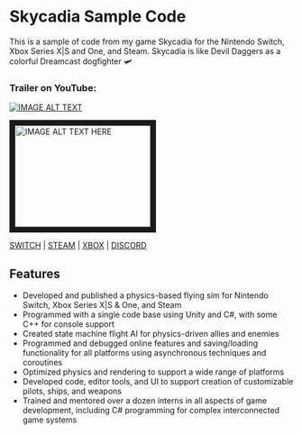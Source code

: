 # Skycadia Sample Code

This is a sample of code from my game Skycadia for the Nintendo Switch, Xbox Series X|S and One, and Steam. Skycadia is like Devil Daggers as a colorful Dreamcast dogfighter 🛩

### Trailer on YouTube:
[![IMAGE ALT TEXT](http://img.youtube.com/vi/gDtXkr43mto/0.jpg)](http://www.youtube.com/watch?v=gDtXkr43mto "Video Title")

<a href="http://www.youtube.com/watch?feature=player_embedded&v=gDtXkr43mto" target="_blank" rel="noopener noreferrer"><img src="http://img.youtube.com/vi/gDtXkr43mto/0.jpg" alt="IMAGE ALT TEXT HERE" width="240" height="180" border="10" /></a>

[SWITCH](http://bit.ly/3RDHXxF) | [STEAM](http://bit.ly/32S03G2) | [XBOX](http://bit.ly/3aYlCsF) | [DISCORD](http://discord.gg/WKfCXKnh5b)

## Features
- Developed and published a physics-based flying sim for Nintendo Switch, Xbox Series X|S & One, and Steam
- Programmed with a single code base using Unity and C#, with some C++ for console support
- Created state machine flight AI for physics-driven allies and enemies
- Programmed and debugged online features and saving/loading functionality for all platforms using asynchronous techniques and coroutines
- Optimized physics and rendering to support a wide range of platforms
- Developed code, editor tools, and UI to support creation of customizable pilots, ships, and weapons
- Trained and mentored over a dozen interns in all aspects of game development, including C# programming for complex interconnected game systems
